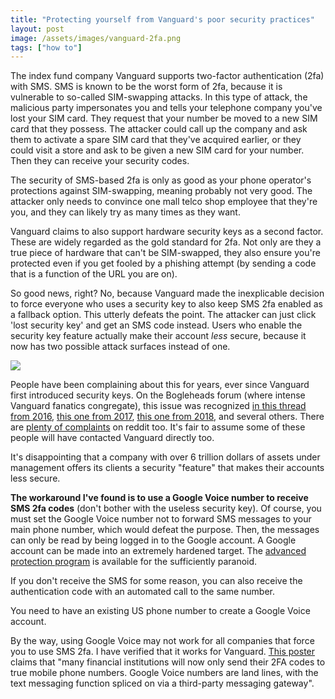 ```yaml
---
title: "Protecting yourself from Vanguard's poor security practices"
layout: post
image: /assets/images/vanguard-2fa.png
tags: ["how to"]
---
```


The index fund company Vanguard supports two-factor authentication (2fa) with SMS. SMS is known to be the worst form of 2fa, because it is vulnerable to so-called SIM-swapping attacks. In this type of attack, the malicious party impersonates you and tells your telephone company you've lost your SIM card. They request that your number be moved to a new SIM card that they possess. The attacker could call up the company and ask them to activate a spare SIM card that they've acquired earlier, or they could visit a store and ask to be given a new SIM card for your number. Then they can receive your security codes.

The security of SMS-based 2fa is only as good as your phone operator's protections against SIM-swapping, meaning probably not very good. The attacker only needs to convince one mall telco shop employee that they're you, and they can likely try as many times as they want.

Vanguard claims to also support hardware security keys as a second factor. These are widely regarded as the gold standard for 2fa. Not only are they a true piece of hardware that can't be SIM-swapped, they also ensure you're protected even if you get fooled by a phishing attempt (by sending a code that is a function of the URL you are on).

So good news, right? No, because Vanguard made the inexplicable decision to force everyone who uses a security key to also keep SMS 2fa enabled as a fallback option. This utterly defeats the point. The attacker can just click 'lost security key' and get an SMS code instead. Users who enable the security key feature actually make their account _less_ secure, because it now has two possible attack surfaces instead of one.

![](../assets/images/vanguard-2fa-redbox.png)

People have been complaining about this for years, ever since Vanguard first introduced security keys. On the Bogleheads forum (where intense Vanguard fanatics congregate), this issue was recognized [in this thread from 2016](https://www.bogleheads.org/forum/viewtopic.php?p=3144646#p3144646), [this one from 2017](https://www.bogleheads.org/forum/viewtopic.php?t=234202), [this one from 2018](https://www.bogleheads.org/forum/viewtopic.php?f=10&t=251560), and several others. There are [plenty of complaints](https://www.google.com/search?q=vanguard+security+key+site:www.reddit.com) on reddit too. It's fair to assume some of these people will have contacted Vanguard directly too.

It's disappointing that a company with over 6 trillion dollars of assets under management offers its clients a security "feature" that makes their accounts less secure. 

**The workaround I've found is to use a Google Voice number to receive SMS 2fa codes** (don't bother with the useless security key). Of course, you must set the Google Voice number not to forward SMS messages to your main phone number, which would defeat the purpose. Then, the messages can only be read by being logged in to the Google account. A Google account can be made into an extremely hardened target. The [advanced protection program](https://landing.google.com/advancedprotection/) is available for the sufficiently paranoid.

If you don't receive the SMS for some reason, you can also receive the authentication code with an automated call to the same number.

You need to have an existing US phone number to create a Google Voice account.

By the way, using Google Voice may not work for all companies that force you to use SMS 2fa. I have verified that it works for Vanguard. [This poster](https://support.google.com/voice/thread/13363202?hl=en&msgid=13363524) claims that "many financial institutions will now only send their 2FA codes to true mobile phone numbers.  Google Voice numbers are land lines, with the text messaging function spliced on via a third-party messaging gateway".